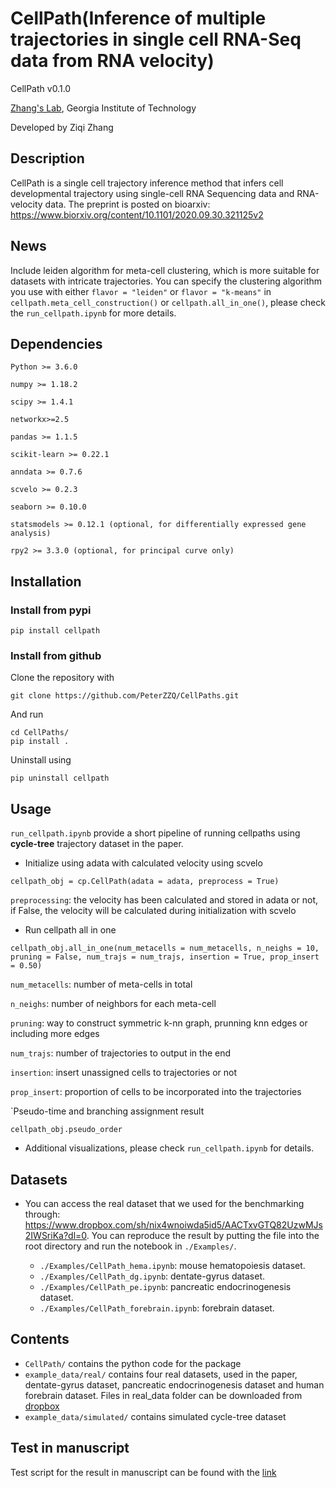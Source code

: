 # CellPath(Inference of multiple trajectories in single cell RNA-Seq data from RNA velocity)

CellPath v0.1.0

[Zhang's Lab](https://xiuweizhang.wordpress.com), Georgia Institute of Technology

Developed by Ziqi Zhang

## Description
CellPath is a single cell trajectory inference method that infers cell developmental trajectory using single-cell RNA Sequencing data and RNA-velocity data. The preprint is posted on bioarxiv: https://www.biorxiv.org/content/10.1101/2020.09.30.321125v2

## News
Include leiden algorithm for meta-cell clustering, which is more suitable for datasets with intricate trajectories. You can specify the clustering algorithm you use with either `flavor = "leiden"` or `flavor = "k-means"` in `cellpath.meta_cell_construction()` or `cellpath.all_in_one()`, please check the `run_cellpath.ipynb` for more details.

## Dependencies
```
Python >= 3.6.0

numpy >= 1.18.2

scipy >= 1.4.1

networkx>=2.5

pandas >= 1.1.5

scikit-learn >= 0.22.1

anndata >= 0.7.6

scvelo >= 0.2.3

seaborn >= 0.10.0

statsmodels >= 0.12.1 (optional, for differentially expressed gene analysis)

rpy2 >= 3.3.0 (optional, for principal curve only)
```

## Installation

### Install from pypi

```
pip install cellpath
```

### Install from github

Clone the repository with

```
git clone https://github.com/PeterZZQ/CellPaths.git
```

And run 

```
cd CellPaths/
pip install .
```

Uninstall using

```
pip uninstall cellpath
```

## Usage

`run_cellpath.ipynb` provide a short pipeline of running cellpaths using **cycle-tree** trajectory dataset in the paper.

* Initialize using adata with calculated velocity using scvelo
```
cellpath_obj = cp.CellPath(adata = adata, preprocess = True)
```

`preprocessing`: the velocity has been calculated and stored in adata or not, if False, the velocity will be calculated during initialization with scvelo

* Run cellpath all in one
```
cellpath_obj.all_in_one(num_metacells = num_metacells, n_neighs = 10, pruning = False, num_trajs = num_trajs, insertion = True, prop_insert = 0.50)
```

`num_metacells`: number of meta-cells in total

`n_neighs`: number of neighbors for each meta-cell

`pruning`: way to construct symmetric k-nn graph, prunning knn edges or including more edges

`num_trajs`: number of trajectories to output in the end

`insertion`: insert unassigned cells to trajectories or not

`prop_insert`: proportion of cells to be incorporated into the trajectories

`Pseudo-time and branching assignment result

```
cellpath_obj.pseudo_order
```
* Additional visualizations, please check `run_cellpath.ipynb` for details.

## Datasets
* You can access the real dataset that we used for the benchmarking through: https://www.dropbox.com/sh/nix4wnoiwda5id5/AACTxvGTQ82UzwMJs2IWSriKa?dl=0. You can reproduce the result by putting the file into the root directory and run the notebook in `./Examples/`. 

    * `./Examples/CellPath_hema.ipynb`: mouse hematopoiesis dataset.
    * `./Examples/CellPath_dg.ipynb`: dentate-gyrus dataset.
    * `./Examples/CellPath_pe.ipynb`: pancreatic endocrinogenesis dataset.
    * `./Examples/CellPath_forebrain.ipynb`: forebrain dataset.


## Contents

* `CellPath/` contains the python code for the package
* `example_data/real/` contains four real datasets, used in the paper, dentate-gyrus dataset, pancreatic endocrinogenesis dataset and human forebrain dataset. Files in real_data folder can be downloaded from [dropbox](https://www.dropbox.com/sh/s6hzrxv1nojf35t/AADROI0j16a1MtJLbHE5e1Hpa?dl=0)
* `example_data/simulated/` contains simulated cycle-tree dataset


## Test in manuscript
Test script for the result in manuscript can be found with the [link](https://github.com/PeterZZQ/CellPath_test)